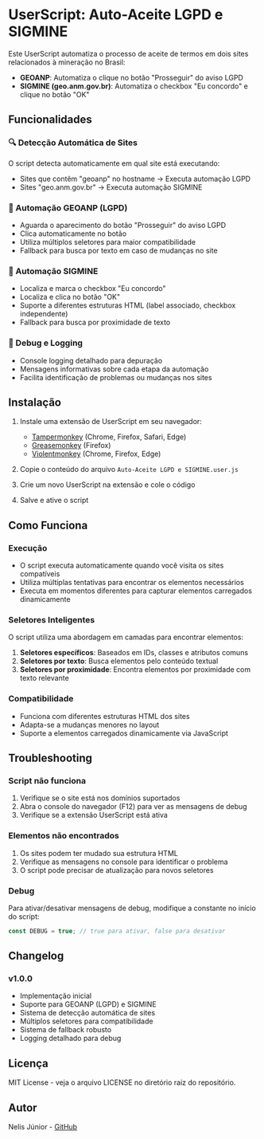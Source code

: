 # UserScript: Auto-Aceite LGPD e SIGMINE

Este UserScript automatiza o processo de aceite de termos em dois sites relacionados à mineração no Brasil:

- **GEOANP**: Automatiza o clique no botão "Prosseguir" do aviso LGPD
- **SIGMINE (geo.anm.gov.br)**: Automatiza o checkbox "Eu concordo" e clique no botão "OK"

## Funcionalidades

### 🔍 Detecção Automática de Sites
O script detecta automaticamente em qual site está executando:
- Sites que contêm "geoanp" no hostname → Executa automação LGPD
- Sites "geo.anm.gov.br" → Executa automação SIGMINE

### 🤖 Automação GEOANP (LGPD)
- Aguarda o aparecimento do botão "Prosseguir" do aviso LGPD
- Clica automaticamente no botão
- Utiliza múltiplos seletores para maior compatibilidade
- Fallback para busca por texto em caso de mudanças no site

### 🤖 Automação SIGMINE
- Localiza e marca o checkbox "Eu concordo"
- Localiza e clica no botão "OK" 
- Suporte a diferentes estruturas HTML (label associado, checkbox independente)
- Fallback para busca por proximidade de texto

### 🐛 Debug e Logging
- Console logging detalhado para depuração
- Mensagens informativas sobre cada etapa da automação
- Facilita identificação de problemas ou mudanças nos sites

## Instalação

1. Instale uma extensão de UserScript em seu navegador:
   - [Tampermonkey](https://www.tampermonkey.net/) (Chrome, Firefox, Safari, Edge)
   - [Greasemonkey](https://addons.mozilla.org/firefox/addon/greasemonkey/) (Firefox)
   - [Violentmonkey](https://violentmonkey.github.io/) (Chrome, Firefox, Edge)

2. Copie o conteúdo do arquivo `Auto-Aceite LGPD e SIGMINE.user.js`

3. Crie um novo UserScript na extensão e cole o código

4. Salve e ative o script

## Como Funciona

### Execução
- O script executa automaticamente quando você visita os sites compatíveis
- Utiliza múltiplas tentativas para encontrar os elementos necessários
- Executa em momentos diferentes para capturar elementos carregados dinamicamente

### Seletores Inteligentes
O script utiliza uma abordagem em camadas para encontrar elementos:

1. **Seletores específicos**: Baseados em IDs, classes e atributos comuns
2. **Seletores por texto**: Busca elementos pelo conteúdo textual
3. **Seletores por proximidade**: Encontra elementos por proximidade com texto relevante

### Compatibilidade
- Funciona com diferentes estruturas HTML dos sites
- Adapta-se a mudanças menores no layout
- Suporte a elementos carregados dinamicamente via JavaScript

## Troubleshooting

### Script não funciona
1. Verifique se o site está nos domínios suportados
2. Abra o console do navegador (F12) para ver as mensagens de debug
3. Verifique se a extensão UserScript está ativa

### Elementos não encontrados
1. Os sites podem ter mudado sua estrutura HTML
2. Verifique as mensagens no console para identificar o problema
3. O script pode precisar de atualização para novos seletores

### Debug
Para ativar/desativar mensagens de debug, modifique a constante no início do script:
```javascript
const DEBUG = true; // true para ativar, false para desativar
```

## Changelog

### v1.0.0
- Implementação inicial
- Suporte para GEOANP (LGPD) e SIGMINE
- Sistema de detecção automática de sites
- Múltiplos seletores para compatibilidade
- Sistema de fallback robusto
- Logging detalhado para debug

## Licença

MIT License - veja o arquivo LICENSE no diretório raiz do repositório.

## Autor

Nelis Júnior - [GitHub](https://github.com/nelisjunior)